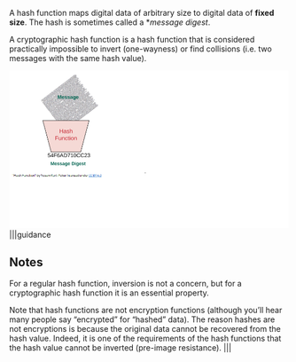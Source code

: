 A hash function maps digital data of arbitrary size to digital data of **fixed size**. The hash is sometimes called a **message digest*.

A cryptographic hash function is a hash function that is considered practically impossible to invert (one-wayness) or find collisions (i.e. two messages with the same hash value).


![](.guides/img/hashfunction.png)
|||guidance
## Notes
For a regular hash function, inversion is not a concern, but for a cryptographic hash function it is an essential property.

Note that hash functions are not encryption functions (although you’ll hear many people say “encrypted” for “hashed” data). The reason hashes are not encryptions is because the original data cannot be recovered from the hash value. Indeed, it is one of the requirements of the hash functions that the hash value cannot be inverted (pre-image resistance).
|||